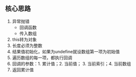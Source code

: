 ## 核心思路
1. 异常抛错
    - 回调函数
    - 传入数组
2. this转为对象
3. 长度必须为整数
4. 结果值初始化，如果为undefine就设数组第一项为初始值
5. 遍历数组的每一项，都执行回调
6. 回调的参数：1. 累计值；2. 当前值； 3. 当前索引；4. 当前数组
7. 返回累计值